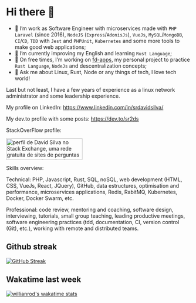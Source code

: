 # Hi there 👋

- 🔭 I’m work as Software Engineer with microservices made with `PHP Laravel` (since 2016), `NodeJS` (`Express`/`AdonisJs`), `VueJs`, `MySQL`/`MongoDB`, `CI`/`CD`, `TDD` with `Jest` and `PHPUnit`, `Kubernetes` and some more tools to make good web applications;
- 🌱 I’m currently improving my English and learning `Rust Language`;
- 👯 On free times, I’m working on [fd-apps](https://github.com/fdapps-tools), my personal project to practice `Rust Language`, `NodeJs` and descentralization concepts;
- 💬 Ask me about Linux, Rust, Node or any things of tech, I love tech world!

Last but not least, I have a few years of experience as a linux network administrator and some leadership experience.

My profile on LinkedIn: https://www.linkedin.com/in/srdavidsilva/

My dev.to profile with some posts: https://dev.to/sr2ds

StackOverFlow profile:

<a href="https://stackexchange.com/users/5807904"><img src="https://stackexchange.com/users/flair/5807904.png" width="208" height="58" alt="perfil de David Silva no Stack Exchange, uma rede gratuita de sites de perguntas e respostas orientadas &#224; comunidade" title="perfil de David Silva no Stack Exchange, uma rede gratuita de sites de perguntas e respostas orientadas &#224; comunidade"></a>


Skills overview:

Technical: PHP, Javascript, Rust, SQL, noSQL, web development (HTML, CSS, VueJs, React, JQuery), GitHub, data estructures, optimisation and performance, microservices applications, Redis, RabitMQ, Kubernetes, Docker, Docker Swarm, etc.

Professional: code review, mentoring and coaching, software design, interviewing, tutorials, small group teaching, leading productive meetings, software engineering
practices (tdd, documentation, CI, version control (Git), etc.), working with remote and distributed teams.

## Github streak
[![GitHub Streak](https://github-readme-streak-stats.herokuapp.com?user=sr2ds&theme=dark&hide_border=true)](https://git.io/streak-stats)

## Wakatime last week
[![willianrod's wakatime stats](https://github-readme-stats.vercel.app/api/wakatime?username=sr2ds)](https://github.com/anuraghazra/github-readme-stats)
